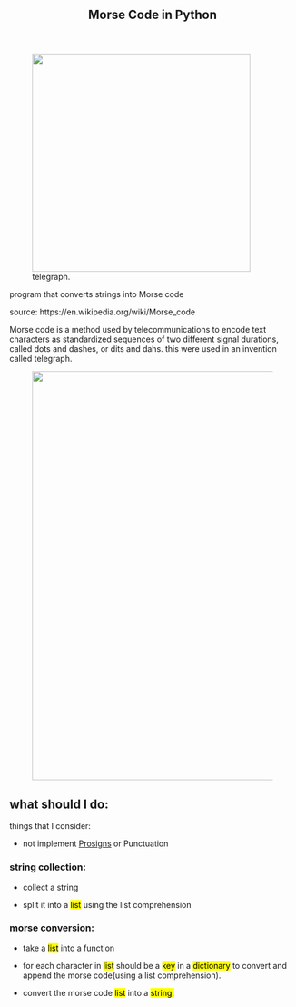 </head>

<body>
	<article id="6ca35595-3453-4379-ae6b-565b741be805" class="page sans">
		<header>
			<h1 class="page-title">Morse Code in Python</h1>
		</header>
		<div class="page-body">
			<figure id="378b0031-d7dd-43f8-9dcf-bc2f3ab58939" class="image"><a href="Morse%20Code%20in%20Python%20378b0031d7dd43f89dcfbc2f3ab58939/Untitled.jpeg"><img style="width:384px"
						src="https://upload.wikimedia.org/wikipedia/commons/thumb/4/4e/Morsetaste.jpg/800px-Morsetaste.jpg" /></a>
				<figcaption>telegraph.</figcaption>
			</figure>
			<p id="1b7a6256-cca1-4e86-b41b-2033ca2693a8" class="">
			</p>
			<p id="e3cf64e8-b12e-4bd9-8c72-d21e522cf822" class="">program that converts strings into Morse code</p>
			<p id="8bbe3709-4e15-4238-8b2d-51889b27e09c" class="">source: https://en.wikipedia.org/wiki/Morse_code
			</p>
			<p id="c0d45519-8258-4e70-b088-acac3fd8372e" class="">Morse code is a method used by telecommunications to encode text characters as standardized sequences of two different signal durations, called dots and dashes, or dits and dahs.
				this were used in an invention called telegraph.</p>
			<figure id="3872fcfd-9b6c-42b3-a62d-d33179f75dca" class="image"><a href="C:\Users\mathe\Desktop\Morse Code in Python 378b0031d7dd43f89dcfbc2f3ab58939.html"><img style="width:720px"
						src="Morse%20Code%20in%20Python%20378b0031d7dd43f89dcfbc2f3ab58939/Untitled.webp" /></a></figure>
			<h2 id="7071a2de-8796-490a-b7fe-c2eafd2cd923" class="">what should I do:</h2>
			<p id="10333f41-44e1-4107-a69d-861164e5b1e1" class="">things that I consider:</p>
			<ul id="4bac0a1d-1e86-497f-ae20-54bfa2a6141a" class="bulleted-list">
				<li style="list-style-type:disc">not implement <a href="https://upload.wikimedia.org/wikipedia/commons/b/b5/International_Morse_Code.svg">Prosigns</a> or Punctuation</li>
			</ul>
			<h3 id="1dfa9935-5ccb-42d7-8ae6-51a31186af15" class="">string collection:</h3>
			<ul id="83d1baee-c4ef-476c-9dc5-e1aa0e254ac8" class="bulleted-list">
				<li style="list-style-type:disc">collect a string</li>
			</ul>
			<ul id="f4a6e431-5aac-4aa2-bf9a-9e758e95f0e4" class="bulleted-list">
				<li style="list-style-type:disc">split it into a <mark class="highlight-teal">list</mark> using the list comprehension</li>
			</ul>
			<h3 id="29a47a71-3fd8-4088-a1ec-c3842a08c55a" class="">morse conversion:</h3>
			<ul id="dab58080-4822-4aad-928f-0d56450ee8da" class="bulleted-list">
				<li style="list-style-type:disc">take a <mark class="highlight-teal">list</mark> into a function</li>
			</ul>
			<ul id="66ac65f3-3b8b-4384-b065-0a68070b8721" class="bulleted-list">
				<li style="list-style-type:disc">for each character in <mark class="highlight-teal">list</mark> should be a <mark class="highlight-teal">key</mark> in a <mark class="highlight-teal">dictionary</mark> to convert and append the morse code(using
					a list comprehension).</li>
			</ul>
			<ul id="69cb489f-f836-45fc-8232-fa956ceb0041" class="bulleted-list">
				<li style="list-style-type:disc">convert the morse code <mark class="highlight-teal">list</mark> into a <mark class="highlight-teal">string.</mark></li>
			</ul>
			<p id="791b6399-1e39-4da9-b03d-4bedb221412f" class="">
			</p>
			<p id="c6e4b023-619b-4fae-bba7-a37bc5292850" class="">
			</p>
		</div>
	</article>
</body>

</html>
